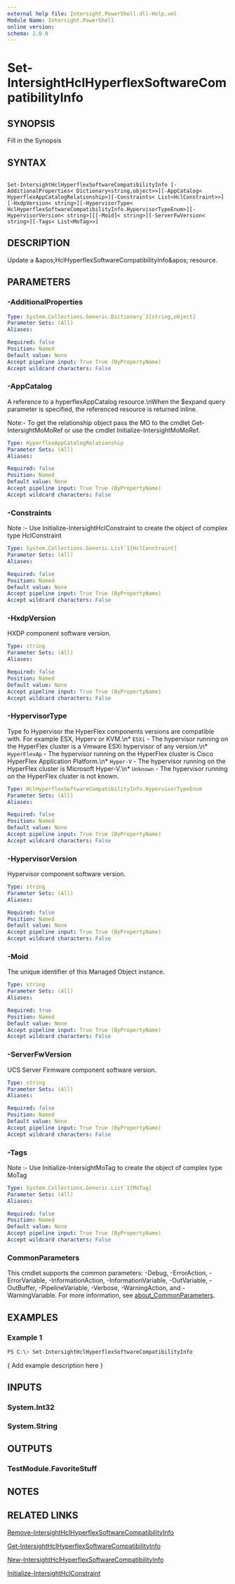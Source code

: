 ```yaml
---
external help file: Intersight.PowerShell.dll-Help.xml
Module Name: Intersight.PowerShell
online version:
schema: 2.0.0
---
```


# Set-IntersightHclHyperflexSoftwareCompatibilityInfo

## SYNOPSIS
Fill in the Synopsis

## SYNTAX

```

Set-IntersightHclHyperflexSoftwareCompatibilityInfo [-AdditionalProperties< Dictionary<string,object>>][-AppCatalog< HyperflexAppCatalogRelationship>][-Constraints< List<HclConstraint>>][-HxdpVersion< string>][-HypervisorType< HclHyperflexSoftwareCompatibilityInfo.HypervisorTypeEnum>][-HypervisorVersion< string>][[-Moid]< string>][-ServerFwVersion< string>][-Tags< List<MoTag>>]

```

## DESCRIPTION
Update a &amp;apos;HclHyperflexSoftwareCompatibilityInfo&amp;apos; resource.

## PARAMETERS

### -AdditionalProperties


```yaml
Type: System.Collections.Generic.Dictionary`2[string,object]
Parameter Sets: (All)
Aliases:

Required: false
Position: Named
Default value: None
Accept pipeline input: True True (ByPropertyName)
Accept wildcard characters: False
```

### -AppCatalog
A reference to a hyperflexAppCatalog resource.\nWhen the $expand query parameter is specified, the referenced resource is returned inline.

 Note:- To get the relationship object pass the MO to the cmdlet Get-IntersightMoMoRef 
or use the cmdlet Initialize-IntersightMoMoRef.

```yaml
Type: HyperflexAppCatalogRelationship
Parameter Sets: (All)
Aliases:

Required: false
Position: Named
Default value: None
Accept pipeline input: True True (ByPropertyName)
Accept wildcard characters: False
```

### -Constraints


Note :- Use Initialize-IntersightHclConstraint to create the object of complex type HclConstraint

```yaml
Type: System.Collections.Generic.List`1[HclConstraint]
Parameter Sets: (All)
Aliases:

Required: false
Position: Named
Default value: None
Accept pipeline input: True True (ByPropertyName)
Accept wildcard characters: False
```

### -HxdpVersion
HXDP component software version.

```yaml
Type: string
Parameter Sets: (All)
Aliases:

Required: false
Position: Named
Default value: None
Accept pipeline input: True True (ByPropertyName)
Accept wildcard characters: False
```

### -HypervisorType
Type fo Hypervisor the HyperFlex components versions are compatible with. For example ESX, Hyperv or KVM.\n* `ESXi` - The hypervisor running on the HyperFlex cluster is a Vmware ESXi hypervisor of any version.\n* `HyperFlexAp` - The hypervisor running on the HyperFlex cluster is Cisco HyperFlex Application Platform.\n* `Hyper-V` - The hypervisor running on the HyperFlex cluster is Microsoft Hyper-V.\n* `Unknown` - The hypervisor running on the HyperFlex cluster is not known.

```yaml
Type: HclHyperflexSoftwareCompatibilityInfo.HypervisorTypeEnum
Parameter Sets: (All)
Aliases:

Required: false
Position: Named
Default value: None
Accept pipeline input: True True (ByPropertyName)
Accept wildcard characters: False
```

### -HypervisorVersion
Hypervisor component software version.

```yaml
Type: string
Parameter Sets: (All)
Aliases:

Required: false
Position: Named
Default value: None
Accept pipeline input: True True (ByPropertyName)
Accept wildcard characters: False
```

### -Moid
The unique identifier of this Managed Object instance.

```yaml
Type: string
Parameter Sets: (All)
Aliases:

Required: true
Position: Named
Default value: None
Accept pipeline input: True True (ByPropertyName)
Accept wildcard characters: False
```

### -ServerFwVersion
UCS Server Firmware component software version.

```yaml
Type: string
Parameter Sets: (All)
Aliases:

Required: false
Position: Named
Default value: None
Accept pipeline input: True True (ByPropertyName)
Accept wildcard characters: False
```

### -Tags


Note :- Use Initialize-IntersightMoTag to create the object of complex type MoTag

```yaml
Type: System.Collections.Generic.List`1[MoTag]
Parameter Sets: (All)
Aliases:

Required: false
Position: Named
Default value: None
Accept pipeline input: True True (ByPropertyName)
Accept wildcard characters: False
```


### CommonParameters
This cmdlet supports the common parameters: -Debug, -ErrorAction, -ErrorVariable, -InformationAction, -InformationVariable, -OutVariable, -OutBuffer, -PipelineVariable, -Verbose, -WarningAction, and -WarningVariable. For more information, see [about_CommonParameters](http://go.microsoft.com/fwlink/?LinkID=113216).

## EXAMPLES

### Example 1
```powershell
PS C:\> Set-IntersightHclHyperflexSoftwareCompatibilityInfo
```

{ Add example description here }

## INPUTS

### System.Int32

### System.String

## OUTPUTS

### TestModule.FavoriteStuff

## NOTES

## RELATED LINKS

[Remove-IntersightHclHyperflexSoftwareCompatibilityInfo](./Remove-IntersightHclHyperflexSoftwareCompatibilityInfo.md)

[Get-IntersightHclHyperflexSoftwareCompatibilityInfo](./Get-IntersightHclHyperflexSoftwareCompatibilityInfo.md)

[New-IntersightHclHyperflexSoftwareCompatibilityInfo](./New-IntersightHclHyperflexSoftwareCompatibilityInfo.md)

[Initialize-IntersightHclConstraint](./Initialize-IntersightHclConstraint.md)
